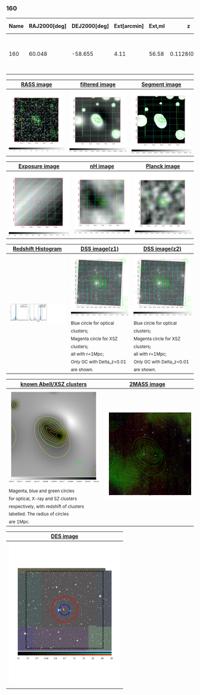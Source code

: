 <div STYLE="page-break-after: always;"></div>

### 160

|Name|RAJ2000[deg]|DEJ2000[deg] |Ext[arcmin]| Ext,ml | z | z_src| C|GC(XSZ,Delta_z<0.01)| GC(OPT,Delta_z<0.01)|GC| R_sig[arcmin] | R500[arcmin] | R500[Mpc]| CRsig[c/s] | CR500[c/s] |L500[1E44 erg/s]|F500[1E-12 erg/s/cm^2]| M500[1E14 Msun]|Tx[keV]|Cnt_sig|Beta|Rc[arcmin]|Comment|Alias|
|---|---|---|---|---|---|------|---|--------|---------|----------|---|---|---|---|---|---|---|---|---|---|---|---|---|---|
|160| 60.048| -58.655| 4.11| 56.58| 0.1128(0.007)| z1, z_opt| S| -| W| Tar, W| 12.700| 7.006| 0.862| 0.146(0.021)| 0.135(0.020)| 0.849(0.109)| 2.588(0.333)| 2.03(0.13)| 3.43(0.14)| 168.3| 0.882(-0.130+0.084)| 7.348(-1.247+0.818)| An SZ cluster with no $z$ and offset = 0.16 Mpc| t204|

|[RASS image](../image/160/160_img.pdf)|[filtered image](../image/160/160_fil.pdf)|[Segment image](../image/160/160_seg.pdf)|
|-------------------|--------------------|-------------------|
| <img src="../image/160/160_img.png" width="300">  | <img src="../image/160/160_fil.png" width="300">   | <img src="../image/160/160_seg.png" width="300">  |

|[Exposure image](../image/160/160_mex.pdf)| [nH image](../image/160/160_nh.pdf)| [Planck image](../image/160/160_p.pdf)|
|-------------------|--------------------|-------------------|
|<img src="../image/160/160_mex.png" width="300">   | <img src="../image/160/160_nh.png" width="300">    | <img src="../image/160/160_p.png" width="300"> |

|[Redshift Histogram](../image/160/160_zg.pdf) | [DSS image(z1)](../image/160/160_dss_z1.pdf)      |  [DSS image(z2)](../image/160/160_dss_z2.pdf)    |
|-------------------|--------------------|-------------------|
|<img src="../image/160/160_zg.png" width="300"> |<img src="../image/160/160_dss_z1.png" width="300"> <sub><br>Blue circle for optical clusters; <br>Magenta circle for XSZ clusters; <br>all with r=1Mpc; <br>Only GC with Delta_z<0.01 are shown. </sub>| <img src="../image/160/160_dss_z2.png" width="300"><sub><br>Blue circle for optical clusters; <br>Magenta circle for XSZ clusters; <br>all with r=1Mpc; <br>Only GC with Delta_z<0.01 are shown. </sub> |

|[known Abell/XSZ clusters](../image/160/160_gc.pdf) | [2MASS image](../image/160/160_2mass.pdf)      |
|-------------------|-------------------|
|<img src=../image/160/160_gc.png width="300"> <br><sub>Magenta, blue and green circles <br>for optical, X-ray and SZ clusters <br>respectively, with redshift of clusters <br>labelled. The radius of circles <br>are 1Mpc.</sub>|<img src="../image/160/160_2mass.png" width="300">  |

|[DES image](../image/160/160_des.pdf)   |
|-------------------|
| <img src="../image/160/160_des.pdf" width="300">  |
